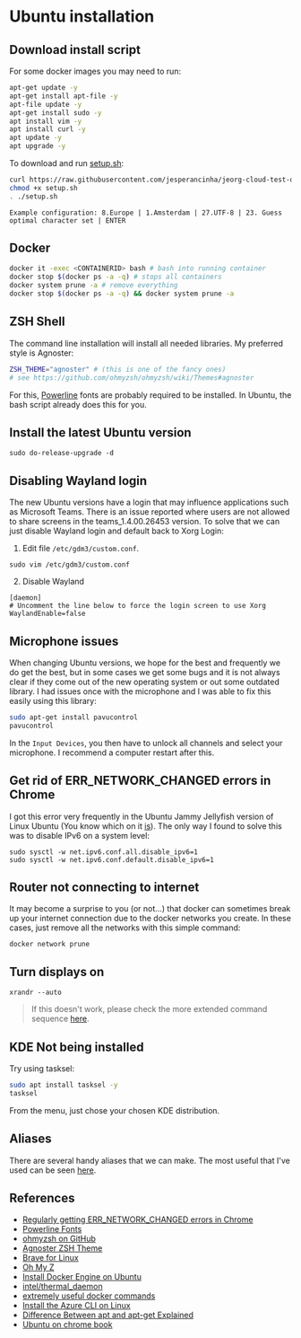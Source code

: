 # Ubuntu installation

## Download install script

For some docker images you may need to run:

```bash
apt-get update -y
apt-get install apt-file -y
apt-file update -y
apt-get install sudo -y
apt install vim -y
apt install curl -y
apt update -y
apt upgrade -y
```

To download and run [setup.sh](https://github.com/jesperancinha/jeorg-cloud-test-drives/blob/main/docs/system/ubuntu/setup.sh):

```bash
curl https://raw.githubusercontent.com/jesperancinha/jeorg-cloud-test-drives/main/docs/system/ubuntu/setup.sh -o setup.sh
chmod +x setup.sh	
. ./setup.sh
```

`Example configuration: 8.Europe | 1.Amsterdam | 27.UTF-8 | 23. Guess optimal character set | ENTER`

## Docker

```bash
docker it -exec <CONTAINERID> bash # bash into running container
docker stop $(docker ps -a -q) # stops all containers
docker system prune -a # remove everything
docker stop $(docker ps -a -q) && docker system prune -a
```

## ZSH Shell

The command line installation will install all needed libraries.
My preferred style is Agnoster:

```bash
ZSH_THEME="agnoster" # (this is one of the fancy ones)
# see https://github.com/ohmyzsh/ohmyzsh/wiki/Themes#agnoster
```

For this, [Powerline](https://github.com/powerline/fonts) fonts are probably required to be installed. In Ubuntu, the bash script already does this for you.

## Install the latest Ubuntu version

```shell
sudo do-release-upgrade -d
```

## Disabling Wayland login

The new Ubuntu versions have a login that may influence applications such as Microsoft Teams. There is an issue reported where users are not allowed to share screens in the teams_1.4.00.26453 version. To solve that we can just disable Wayland login and default back to Xorg Login:

1. Edit file `/etc/gdm3/custom.conf`.

```shell
sudo vim /etc/gdm3/custom.conf
```

2. Disable Wayland

```properties
[daemon]
# Uncomment the line below to force the login screen to use Xorg
WaylandEnable=false
```

## Microphone issues

When changing Ubuntu versions, we hope for the best and frequently we do get the best, but in some cases we get some bugs and it is not always clear if they come out of the new operating system or out some outdated library. I had issues once with the microphone and I was able to fix this easily using this library:

```bash
sudo apt-get install pavucontrol
pavucontrol
```

In the `Input Devices`, you then have to unlock all channels and select your microphone. I recommend a computer restart after this.


## Get rid of ERR_NETWORK_CHANGED errors in Chrome

I got this error very frequently in the Ubuntu Jammy Jellyfish version of Linux Ubuntu (You know which on it [is](https://cdimage.ubuntu.com/daily-live/current/jammy-desktop-amd64.iso)). The only way I found to solve this was to disable IPv6 on a system level:

```shell
sudo sysctl -w net.ipv6.conf.all.disable_ipv6=1
sudo sysctl -w net.ipv6.conf.default.disable_ipv6=1
```
## Router not connecting to internet

It may become a surprise to you (or not...) that docker can sometimes break up your internet connection due to the docker networks you create. In these cases, just remove all the networks with this simple command:

```shell
docker network prune
```
## Turn displays on

```shell
xrandr --auto
```

>If this doesn't work, please check the more extended command sequence [here](./aliases.md).

## KDE Not being installed

Try using tasksel:

```bash
sudo apt install tasksel -y
tasksel
```
From the menu, just chose your chosen KDE distribution.

## Aliases

There are several handy aliases that we can make. The most useful that I've used can be seen [here](./aliases.md).

## References

-   [Regularly getting ERR_NETWORK_CHANGED errors in Chrome](https://superuser.com/questions/747735/regularly-getting-err-network-changed-errors-in-chrome)
-   [Powerline Fonts](https://github.com/powerline/fonts)
-   [ohmyzsh on GitHub](https://github.com/ohmyzsh/ohmyzsh)
-   [Agnoster ZSH Theme](https://github.com/agnoster/agnoster-zsh-theme)
-   [Brave for Linux](https://brave.com/linux/#linux)
-   [Oh My Z](https://ohmyz.sh/)
-   [Install Docker Engine on Ubuntu](https://docs.docker.com/engine/install/ubuntu/)
-   [intel/thermal_daemon](https://github.com/intel/thermal_daemon)
-   [extremely useful docker commands](https://www.codenotary.com/blog/extremely-useful-docker-commands/)
-   [Install the Azure CLI on Linux](https://docs.microsoft.com/nl-nl/cli/azure/install-azure-cli-linux?pivots=apt)
-   [Difference Between apt and apt-get Explained](https://itsfoss.com/apt-vs-apt-get-difference/)
-   [Ubuntu on chrome book](https://ubuntu.com/tutorials/install-ubuntu-on-chromebook#1-overview)
